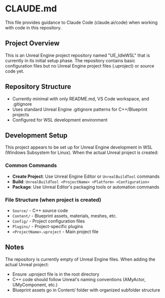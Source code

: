 # CLAUDE.md

This file provides guidance to Claude Code (claude.ai/code) when working with code in this repository.

## Project Overview

This is an Unreal Engine project repository named "UE_IdleWSL" that is currently in its initial setup phase. The repository contains basic configuration files but no Unreal Engine project files (.uproject) or source code yet.

## Repository Structure

- Currently minimal with only README.md, VS Code workspace, and .gitignore
- Uses standard Unreal Engine .gitignore patterns for C++/Blueprint projects
- Configured for WSL development environment

## Development Setup

This project appears to be set up for Unreal Engine development in WSL (Windows Subsystem for Linux). When the actual Unreal project is created:

### Common Commands
- **Create Project**: Use Unreal Engine Editor or `UnrealBuildTool` commands
- **Build**: `UnrealBuildTool <ProjectName> <Platform> <Configuration>`
- **Package**: Use Unreal Editor's packaging tools or automation commands

### File Structure (when project is created)
- `Source/` - C++ source code
- `Content/` - Blueprint assets, materials, meshes, etc.
- `Config/` - Project configuration files
- `Plugins/` - Project-specific plugins
- `<ProjectName>.uproject` - Main project file

## Notes

The repository is currently empty of Unreal Engine files. When adding the actual Unreal project:
- Ensure .uproject file is in the root directory
- C++ code should follow Unreal's naming conventions (AMyActor, UMyComponent, etc.)
- Blueprint assets go in Content/ folder with organized subfolder structure